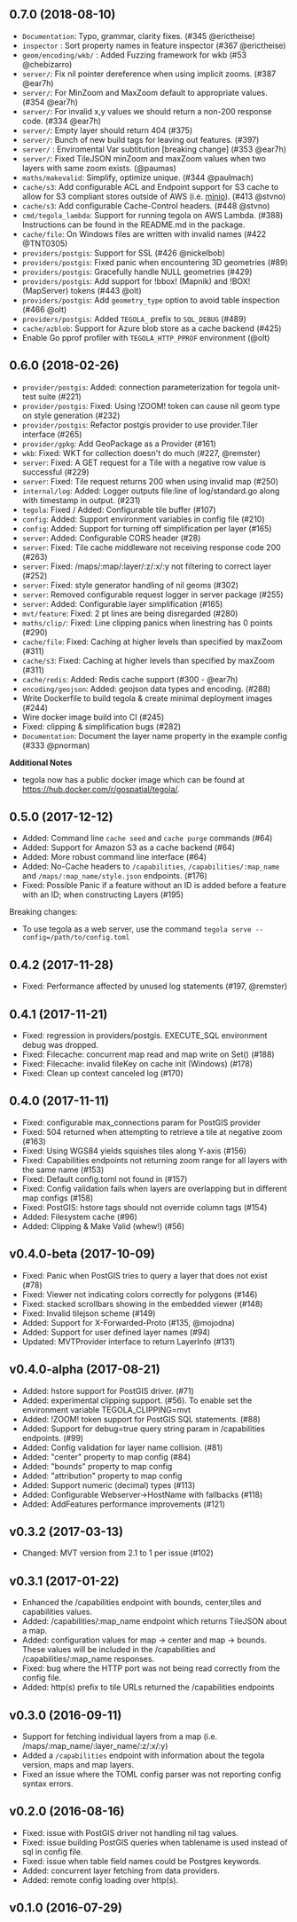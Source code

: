 ## 0.7.0 (2018-08-10)

- `Documentation`: Typo, grammar, clarity fixes. (#345 @erictheise)
- `inspector` : Sort property names in feature inspector (#367 @erictheise)
- `geom/encoding/wkb/` : Added Fuzzing framework for wkb (#53 @chebizarro)
- `server/`: Fix nil pointer dereference when using implicit zooms. (#387  @ear7h)
- `server/`: For MinZoom and MaxZoom default to appropriate values. (#354 @ear7h) 
- `server/`: For invalid x,y values we should return a non-200 response code. (#334 @ear7h)
- `server/`: Empty layer should return 404 (#375)
- `server/`: Bunch of new build tags for leaving out features. (#397)
- `server/` : Enviromental Var subtitution [breaking change] (#353 @ear7h)
- `server/`: Fixed TileJSON minZoom and maxZoom values when two layers with same zoom exists. (@paumas)
- `maths/makevalid`: Simplify, optimize unique. (#344 @paulmach)
- `cache/s3`: Add configurable ACL and Endpoint support for S3 cache to allow for S3 compliant stores outside of AWS (i.e. [minio](https://www.minio.io/features.html)). (#413 @stvno)
- `cache/s3`: Add configurable Cache-Control headers. (#448 @stvno)
- `cmd/tegola_lambda`: Support for running tegola on AWS Lambda. (#388) Instructions can be found in the README.md in the package.
- `cache/file`: On Windows files are written with invalid names (#422 @TNT0305)
- `providers/postgis`: Support for SSL (#426 @nickelbob)
- `providers/postgis`: Fixed panic when encountering 3D geometries (#89)
- `providers/postgis`: Gracefully handle NULL geometries (#429)
- `providers/postgis`: Add support for !bbox! (Mapnik) and !BOX! (MapServer) tokens (#443 @olt)
- `providers/postgis`: Add `geometry_type` option to avoid table inspection (#466 @olt)
- `providers/postgis`: Added `TEGOLA_` prefix to `SQL_DEBUG` (#489)
- `cache/azblob`: Support for Azure blob store as a cache backend (#425)
- Enable Go pprof profiler with `TEGOLA_HTTP_PPROF` environment (@olt)

## 0.6.0 (2018-02-26)

- `provider/postgis`: Added: connection parameterization for tegola unit-test suite (#221)
- `provider/postgis`: Fixed: Using !ZOOM! token can cause nil geom type on style generation (#232)
- `provider/postgis`: Refactor postgis provider to use provider.Tiler interface (#265)
- `provider/gpkg`: Add GeoPackage as a Provider (#161)
- `wkb`: Fixed: WKT for collection doesn't do much (#227, @remster)
- `server`: Fixed: A GET request for a Tile with a negative row value is successful (#229)
- `server`: Fixed: Tile request returns 200 when using invalid map (#250)
- `internal/log`: Added: Logger outputs file:line of log/standard.go along with timestamp in output. (#231)
- `tegola`: Fixed / Added: Configurable tile buffer (#107)
- `config`: Added: Support environment variables in config file (#210)
- `config`: Added: Support for turning off simplification per layer (#165)
- `server`: Added: Configurable CORS header (#28)
- `server`: Fixed: Tile cache middleware not receiving response code 200 (#263)
- `server`: Fixed: /maps/:map/:layer/:z/:x/:y not filtering to correct layer (#252)
- `server`: Fixed: style generator handling of nil geoms (#302)
- `server`: Removed configurable request logger in server package (#255)
- `server`: Added: Configurable layer simplification (#165)
- `mvt/feature`: Fixed: 2 pt lines are being disregarded (#280)
- `maths/clip/`: Fixed: Line clipping panics when linestring has 0 points (#290)
- `cache/file`: Fixed: Caching at higher levels than specified by maxZoom (#311)
- `cache/s3`: Fixed: Caching at higher levels than specified by maxZoom (#311)
- `cache/redis`: Added: Redis cache support (#300 - @ear7h)
- `encoding/geojson`: Added: geojson data types and encoding. (#288)
- Write Dockerfile to build tegola & create minimal deployment images (#244)
- Wire docker image build into CI (#245)
- Fixed: clipping & simplification bugs (#282)
- `Documentation`: Document the layer name property in the example config (#333 @pnorman)

**Additional Notes**
- tegola now has a public docker image which can be found at https://hub.docker.com/r/gospatial/tegola/. 

## 0.5.0 (2017-12-12)

- Added: Command line `cache seed` and `cache purge` commands (#64)
- Added: Support for Amazon S3 as a cache backend (#64)
- Added: More robust command line interface (#64)
- Added: No-Cache headers to `/capabilities`, `/capabilities/:map_name` and `/maps/:map_name/style.json` endpoints. (#176)
- Fixed: Possible Panic if a feature without an ID is added before a feature with an ID; when constructing Layers (#195)

Breaking changes:
- To use tegola as a web server, use the command `tegola serve --config=/path/to/config.toml`

## 0.4.2 (2017-11-28)

- Fixed: Performance affected by unused log statements (#197, @remster)

## 0.4.1 (2017-11-21)

- Fixed: regression in providers/postgis. EXECUTE_SQL environment debug was dropped.
- Fixed: Filecache: concurrent map read and map write on Set() (#188)
- Fixed: Filecache: invalid fileKey on cache init (Windows) (#178)
- Fixed: Clean up context canceled log (#170)

## 0.4.0 (2017-11-11)

- Fixed: configurable max_connections param for PostGIS provider
- Fixed: 504 returned when attempting to retrieve a tile at negative zoom (#163)
- Fixed: Using WGS84 yields squishes tiles along Y-axis (#156)
- Fixed: Capabilities endpoints not returning zoom range for all layers with the same name (#153)
- Fixed: Default config.toml not found in (#157)
- Fixed: Config validation fails when layers are overlapping but in different map configs (#158)
- Fixed: PostGIS: hstore tags should not override column tags (#154)
- Added: Filesystem cache (#96)
- Added: Clipping & Make Valid (whew!) (#56)

## v0.4.0-beta (2017-10-09)

- Fixed: Panic when PostGIS tries to query a layer that does not exist (#78)
- Fixed: Viewer not indicating colors correctly for polygons (#146)
- Fixed: stacked scrollbars showing in the embedded viewer (#148)
- Fixed: Invalid tilejson scheme (#149)
- Added: Support for X-Forwarded-Proto (#135, @mojodna)
- Added: Support for user defined layer names (#94)
- Updated: MVTProvider interface to return LayerInfo (#131)

## v0.4.0-alpha (2017-08-21)

- Added: hstore support for PostGIS driver. (#71)
- Added: experimental clipping support. (#56). To enable set the environment variable TEGOLA_CLIPPING=mvt
- Added: !ZOOM! token support for PostGIS SQL statements. (#88)
- Added: Support for debug=true query string param in /capabilities endpoints. (#99)
- Added: Config validation for layer name collision. (#81)
- Added: "center" property to map config (#84)
- Added: "bounds" property to map config
- Added: "attribution" property to map config
- Added: Support numeric (decimal) types (#113)
- Added: Configurable Webserver->HostName with fallbacks (#118)
- Added: AddFeatures performance improvements (#121)

## v0.3.2 (2017-03-13)

- Changed: MVT version from 2.1 to 1 per issue (#102)

## v0.3.1 (2017-01-22)

- Enhanced the /capabilities endpoint with bounds, center,tiles and capabilities values.
- Added: /capabilities/:map_name endpoint which returns TileJSON about a map.
- Added: configuration values for map -> center and map -> bounds. These values will be included in the /capabilities and /capabilities/:map_name responses.
- Fixed: bug where the HTTP port was not being read correctly from the config file.
- Added: http(s) prefix to tile URLs returned the /capabilities endpoints

## v0.3.0 (2016-09-11)

- Support for fetching individual layers from a map (i.e. /maps/:map_name/:layer_name/:z/:x/:y)
- Added a `/capabilities` endpoint with information about the tegola version, maps and map layers.
- Fixed an issue where the TOML config parser was not reporting config syntax errors.

## v0.2.0 (2016-08-16)

- Fixed: issue with PostGIS driver not handling nil tag values.
- Fixed: issue building PostGIS queries when tablename is used instead of sql in config file.
- Fixed: issue when table field names could be Postgres keywords.
- Added: concurrent layer fetching from data providers.
- Added: remote config loading over http(s).

## v0.1.0 (2016-07-29)
